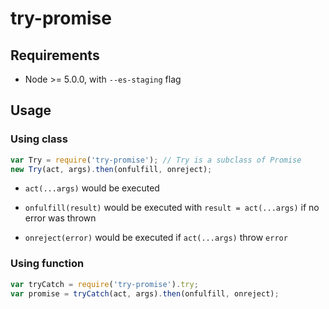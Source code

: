
# try-promise

## Requirements

 * Node >= 5.0.0, with `--es-staging` flag

## Usage

### Using class

```javascript
var Try = require('try-promise'); // Try is a subclass of Promise
new Try(act, args).then(onfulfill, onreject);
```

 * `act(...args)` would be executed

 * `onfulfill(result)` would be executed with `result = act(...args)` if no error was thrown

 * `onreject(error)` would be executed if `act(...args)` throw `error`

### Using function

```javascript
var tryCatch = require('try-promise').try;
var promise = tryCatch(act, args).then(onfulfill, onreject);
```
